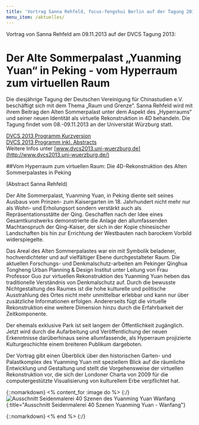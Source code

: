 ```yaml
---
title: 'Vortrag Sanna Rehfeld, focus-fengshui Berlin auf der Tagung 2013 der DVCS e.V.'
menu_item: /aktuelles/
---
```


Vortrag von Sanna Rehfeld am 09.11.2013 auf der DVCS Tagung 2013:

# Der Alte Sommerpalast „Yuanming Yuan“ in Peking - vom Hyperraum zum virtuellen Raum

Die diesjährige Tagung der Deutschen Vereinigung für Chinastudien e.V. beschäftigt sich mit dem Thema „Raum und Grenze“. Sanna Rehfeld wird mit ihrem Beitrag den Alten Sommerpalast unter dem Aspekt des „Hyperraums“ und seiner neuen Identität als virtuelle Rekonstruktion in 4D behandeln. Die Tagung findet vom 08.-09.11.2013 an der Universität Würzburg statt.

[DVCS 2013 Programm Kurzversion](/downloads/DVCS2013-Programm.pdf)<br>
[DVCS 2013 Programm inkl. Abstracts](/downloads/DVCS2013-Programm-Abstracts.pdf)<br>
Weitere Infos unter [www.dvcs2013.uni-wuerzburg.de](http://www.dvcs2013.uni-wuerzburg.de/)



##Vom Hyperraum zum virtuellen Raum: Die 4D-Rekonstruktion des Alten Sommerpalastes in Peking

(Abstract Sanna Rehfeld)

Der Alte Sommerpalast, Yuanming Yuan, in Peking diente seit seines Ausbaus
vom Prinzen- zum Kaisergarten im 18. Jahrhundert nicht mehr nur als Wohn- und Erholungsort sondern verstärkt auch als Repräsentationsstätte der Qing. Geschaffen nach der Idee eines Gesamtkunstwerks demonstrierte die Anlage den allumfassenden Machtanspruch der Qing-Kaiser, der sich in der Kopie chinesischer Landschaften bis hin zur Errichtung der Westbauten nach barockem Vorbild widerspiegelte.

Das Areal des Alten Sommerpalastes war ein mit Symbolik beladener, hochverdichteter und auf vielfältiger Ebene durchgestalteter Raum. Die aktuellen Forschungs- und Denkmalschutz-arbeiten am Pekinger Qinghua Tongheng Urban Planning & Design Institut unter Leitung von Frau Professor Guo zur virtuellen Rekonstruktion des Yuanming Yuan heben das traditionelle Verständnis von Denkmalschutz auf. Durch die bewusste Nichtgestaltung des Raumes ist die hohe kulturelle und politische Ausstrahlung des Ortes nicht mehr unmittelbar erlebbar und kann nur über zusätzliche Informationen erfolgen. Andererseits fügt die virtuelle Rekonstruktion eine weitere Dimension hinzu durch die Erfahrbarkeit der Zeitkomponente.

Der ehemals exklusive Park ist seit langem der Öffentlichkeit zugänglich. Jetzt wird durch die Aufarbeitung und Veröffentlichung der neuen Erkenntnisse darüberhinaus seine allumfassende, als Hyperraum projizierte Kulturgeschichte einem breiteren Publikum dargeboten.

Der Vortrag gibt einen Überblick über den historischen Garten- und Palastkomplex des Yuanming Yuan mit speziellem Blick auf die räumliche Entwicklung und Gestaltung und stellt die Vorgehensweise der virtuellen Rekonstruktion vor, die sich der Londoner Charta von 2009 für die computergestützte Visualisierung von kulturellem Erbe verpflichtet hat.

{::nomarkdown}
<% content_for :image do %>
{:/}
![Ausschnitt Seidenmalerei 40 Szenen des Yuanming Yuan Wanfang](/images/ymy-seidenmalerei2.jpg){:title="Ausschnitt Seidenmalerei 40 Szenen Yuanming Yuan - Wanfang"}

{::nomarkdown}
<% end %>
{:/}

